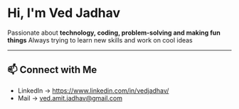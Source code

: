 # Hi, I'm Ved Jadhav  
Passionate about **technology, coding, problem-solving and making fun things** 
Always trying to learn new skills and work on cool ideas

---

## 📫 Connect with Me  
- LinkedIn -> https://www.linkedin.com/in/vedjadhav/
- Mail -> ved.amit.jadhav@gmail.com
